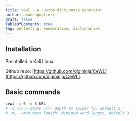```yaml
---
title: cewl - A custom dictionary generator
author: amandaguglieri
draft: false
TableOfContents: true
tag: pentesting, enumeration, dictionaries
---
```


## Installation

Preintalled in Kali Linux.

Github repo: [https://github.com/digininja/CeWL](https://github.com/digininja/CeWL).

## Basic commands

```bash
cewl -m 6 -d 3 URL
# -d <x>,--depth <x>: Depth to spider to, default 2.
# -m, --min_word_length: Minimum word length, default 3.
```



